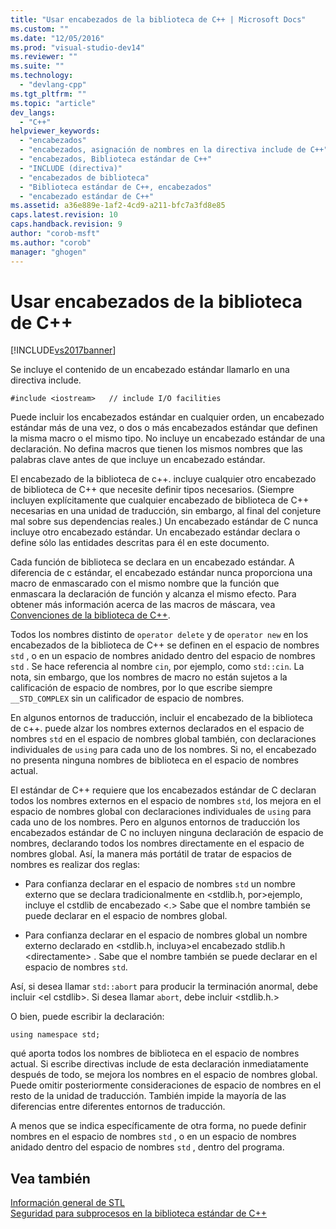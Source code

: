 ```yaml
---
title: "Usar encabezados de la biblioteca de C++ | Microsoft Docs"
ms.custom: ""
ms.date: "12/05/2016"
ms.prod: "visual-studio-dev14"
ms.reviewer: ""
ms.suite: ""
ms.technology: 
  - "devlang-cpp"
ms.tgt_pltfrm: ""
ms.topic: "article"
dev_langs: 
  - "C++"
helpviewer_keywords: 
  - "encabezados"
  - "encabezados, asignación de nombres en la directiva include de C++"
  - "encabezados, Biblioteca estándar de C++"
  - "INCLUDE (directiva)"
  - "encabezados de biblioteca"
  - "Biblioteca estándar de C++, encabezados"
  - "encabezado estándar de C++"
ms.assetid: a36e889e-1af2-4cd9-a211-bfc7a3fd8e85
caps.latest.revision: 10
caps.handback.revision: 9
author: "corob-msft"
ms.author: "corob"
manager: "ghogen"
---
```

# Usar encabezados de la biblioteca de C++
[!INCLUDE[vs2017banner](../assembler/inline/includes/vs2017banner.md)]

Se incluye el contenido de un encabezado estándar llamarlo en una directiva include.  
  
```  
#include <iostream>   // include I/O facilities  
```  
  
 Puede incluir los encabezados estándar en cualquier orden, un encabezado estándar más de una vez, o dos o más encabezados estándar que definen la misma macro o el mismo tipo.  No incluye un encabezado estándar de una declaración.  No defina macros que tienen los mismos nombres que las palabras clave antes de que incluye un encabezado estándar.  
  
 El encabezado de la biblioteca de c\+\+. incluye cualquier otro encabezado de biblioteca de C\+\+ que necesite definir tipos necesarios. \(Siempre incluyen explícitamente que cualquier encabezado de biblioteca de C\+\+ necesarias en una unidad de traducción, sin embargo, al final del conjeture mal sobre sus dependencias reales.\) Un encabezado estándar de C nunca incluye otro encabezado estándar.  Un encabezado estándar declara o define sólo las entidades descritas para él en este documento.  
  
 Cada función de biblioteca se declara en un encabezado estándar.  A diferencia de c estándar, el encabezado estándar nunca proporciona una macro de enmascarado con el mismo nombre que la función que enmascara la declaración de función y alcanza el mismo efecto.  Para obtener más información acerca de las macros de máscara, vea [Convenciones de la biblioteca de C\+\+](../standard-library/cpp-library-conventions.md).  
  
 Todos los nombres distinto de `operator delete` y de `operator new` en los encabezados de la biblioteca de C\+\+ se definen en el espacio de nombres `std` , o en un espacio de nombres anidado dentro del espacio de nombres `std` .  Se hace referencia al nombre `cin`, por ejemplo, como `std::cin`.  La nota, sin embargo, que los nombres de macro no están sujetos a la calificación de espacio de nombres, por lo que escribe siempre `__STD_COMPLEX` sin un calificador de espacio de nombres.  
  
 En algunos entornos de traducción, incluir el encabezado de la biblioteca de c\+\+. puede alzar los nombres externos declarados en el espacio de nombres `std` en el espacio de nombres global también, con declaraciones individuales de `using` para cada uno de los nombres.  Si no, el encabezado no presenta ninguna nombres de biblioteca en el espacio de nombres actual.  
  
 El estándar de C\+\+ requiere que los encabezados estándar de C declaran todos los nombres externos en el espacio de nombres `std`, los mejora en el espacio de nombres global con declaraciones individuales de `using` para cada uno de los nombres.  Pero en algunos entornos de traducción los encabezados estándar de C no incluyen ninguna declaración de espacio de nombres, declarando todos los nombres directamente en el espacio de nombres global.  Así, la manera más portátil de tratar de espacios de nombres es realizar dos reglas:  
  
-   Para confianza declarar en el espacio de nombres `std` un nombre externo que se declara tradicionalmente en \<stdlib.h, por\>ejemplo, incluye el cstdlib de encabezado \<.\>  Sabe que el nombre también se puede declarar en el espacio de nombres global.  
  
-   Para confianza declarar en el espacio de nombres global un nombre externo declarado en \<stdlib.h, incluya\>el encabezado stdlib.h \<directamente\> .  Sabe que el nombre también se puede declarar en el espacio de nombres `std`.  
  
 Así, si desea llamar `std::abort` para producir la terminación anormal, debe incluir \<el cstdlib\>.  Si desea llamar `abort`, debe incluir \<stdlib.h.\>  
  
 O bien, puede escribir la declaración:  
  
```  
using namespace std;  
```  
  
 qué aporta todos los nombres de biblioteca en el espacio de nombres actual.  Si escribe directivas include de esta declaración inmediatamente después de todo, se mejora los nombres en el espacio de nombres global.  Puede omitir posteriormente consideraciones de espacio de nombres en el resto de la unidad de traducción.  También impide la mayoría de las diferencias entre diferentes entornos de traducción.  
  
 A menos que se indica específicamente de otra forma, no puede definir nombres en el espacio de nombres `std` , o en un espacio de nombres anidado dentro del espacio de nombres `std` , dentro del programa.  
  
## Vea también  
 [Información general de STL](../standard-library/cpp-standard-library-overview.md)   
 [Seguridad para subprocesos en la biblioteca estándar de C\+\+](../standard-library/thread-safety-in-the-cpp-standard-library.md)